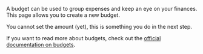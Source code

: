 A budget can be used to group expenses and keep an eye on your finances. This page allows you to create a new budget.

You cannot set the amount (yet), this is something you do in the next step.

If you want to read more about budgets, check out the [official documentation on budgets](https://docs.firefly-iii.org/concepts/budgets).